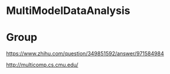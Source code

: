 # MultiModelDataAnalysis

# Group

https://www.zhihu.com/question/349851592/answer/971584984

http://multicomp.cs.cmu.edu/